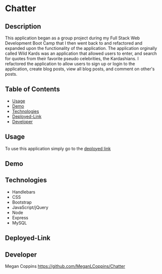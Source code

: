 # Chatter

## Description

This application began as a group project during my Full Stack Web Development Boot Camp that I then went back to and refactored and expanded upon the functionality of the application.
The application orginally called Wild Kards was an application that allowed users to enter, and search for quotes from their favorite pseudo celebrities, the Kardashians. I refactored the application to allow users to sign up or login to the application, create blog posts, view all blog posts, and comment on other's posts. 

## Table of Contents
* [Usage](#Usage)
* [Demo](#Demo)
* [Technologies](#Technologies)
* [Deployed-Link](#Deployed-Link)
* [Developer](#Developer)

## Usage
To use this application simply go to the [deployed link](#Deployed-Link)

## Demo



## Technologies
* Handlebars
* CSS
* Bootstrap
* JavaScript/jQuery
* Node
* Express
* MySQL

## Deployed-Link


## Developer

Megan Coppins
https://github.com/MeganLCoppins/Chatter